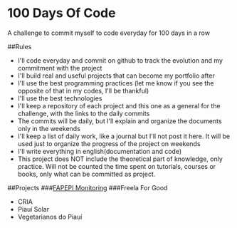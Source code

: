 # 100 Days Of Code
A challenge to commit myself to code everyday for 100 days in a row

##Rules
* I'll code everyday and commit on github to track the evolution and my commitment with the project
* I'll build real and useful projects that can become my portfolio after
* I'll use the best programming practices (let me know if you see the opposite of that in my codes, I'll be thankful)
* I'll use the best technologies
* I'll keep a repository of each project and this one as a general for the challenge, with the links to the daily commits
* The commits will be daily, but I'll explain and organize the documents only in the weekends
* I'll keep a list of daily work, like a journal but I'll not post it here. It will be used just to organize the progress of the project on weekends
* I'll write everything in english(documentation and code)
* This project does NOT include the theoretical part of knowledge, only practice. Will not be counted the time spent on tutorials, courses or books, only what can be committed as project.

##Projects
###[FAPEPI Monitoring](https://github.com/camilaavilarinho/fapepi-monitoring#fapepi---monitoring)
###Freela For Good
 * CRIA
 * Piauí Solar
 * Vegetarianos do Piauí

  
